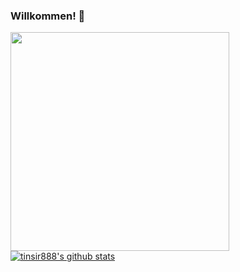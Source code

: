 ### Willkommen! 👋

<a href="https://github.com/tinsir888/tinsir888">
<img align="left" src="https://github-readme-stats.vercel.app/api/top-langs/?theme=gruvbox&username=tinsir888&title_color=ffffff&text_color=c9cacc&icon_color=2bbc8a&bg_color=1d1f21" width = 350/>
</a>

[![tinsir888's github stats](https://github-readme-stats.vercel.app/api?username=tinsir888&theme=gruvbox)](https://github.com/tinsir888/github-readme-stats)
<!--
**tinsir888/tinsir888** is a ✨ _special_ ✨ repository because its `README.md` (this file) appears on your GitHub profile.

Here are some ideas to get you started:

- 🔭 I’m currently working on ...
- 🌱 I’m currently learning ...
- 👯 I’m looking to collaborate on ...
- 🤔 I’m looking for help with ...
- 💬 Ask me about ...
- 📫 How to reach me: ...
- 😄 Pronouns: ...
- ⚡ Fun fact: ...
-->
